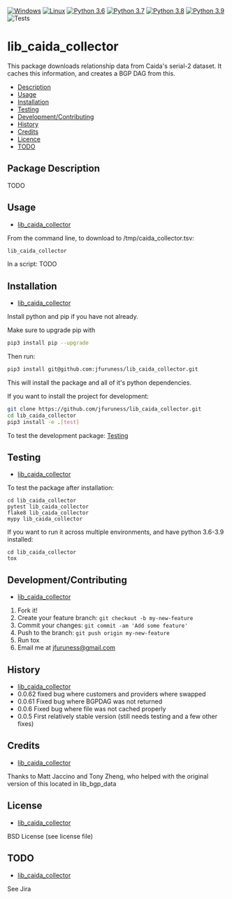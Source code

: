 [![Windows](https://svgshare.com/i/ZhY.svg)](https://svgshare.com/i/ZhY.svg)
[![Linux](https://svgshare.com/i/Zhy.svg)](https://svgshare.com/i/Zhy.svg)
[![Python 3.6](https://img.shields.io/badge/python-3.6-blue.svg)](https://www.python.org/downloads/release/python-360/)
[![Python 3.7](https://img.shields.io/badge/python-3.7-blue.svg)](https://www.python.org/downloads/release/python-370/)
[![Python 3.8](https://img.shields.io/badge/python-3.8-blue.svg)](https://www.python.org/downloads/release/python-380/)
[![Python 3.9](https://img.shields.io/badge/python-3.9-blue.svg)](https://www.python.org/downloads/release/python-390/)
![Tests](https://github.com/jfuruness/lib_caida_collector/actions/workflows/tests.yml/badge.svg)

# lib\_caida\_collector
This package downloads relationship data from Caida's serial-2 dataset. It caches this information, and creates a BGP DAG from this.

* [Description](#package-description)
* [Usage](#usage)
* [Installation](#installation)
* [Testing](#testing)
* [Development/Contributing](#developmentcontributing)
* [History](#history)
* [Credits](#credits)
* [Licence](#license)
* [TODO](#todo)

## Package Description

TODO

## Usage
* [lib\_caida\_collector](#lib_caida_collector)

From the command line, to download to /tmp/caida_collector.tsv:

```bash
lib_caida_collector
```

In a script:
TODO

## Installation
* [lib\_caida\_collector](#lib_caida_collector)

Install python and pip if you have not already. 

Make sure to upgrade pip with

```bash
pip3 install pip --upgrade
```

Then run:

```bash
pip3 install git@github.com:jfuruness/lib_caida_collector.git
```

This will install the package and all of it's python dependencies.

If you want to install the project for development:
```bash
git clone https://github.com/jfuruness/lib_caida_collector.git
cd lib_caida_collector
pip3 install -e .[test]
```

To test the development package: [Testing](#testing)


## Testing
* [lib\_caida\_collector](#lib_caida_collector)

To test the package after installation:

```
cd lib_caida_collector
pytest lib_caida_collector
flake8 lib_caida_collector
mypy lib_caida_collector
```

If you want to run it across multiple environments, and have python 3.6-3.9 installed:

```
cd lib_caida_collector
tox
```


## Development/Contributing
* [lib\_caida\_collector](#lib_caida_collector)

1. Fork it!
2. Create your feature branch: `git checkout -b my-new-feature`
3. Commit your changes: `git commit -am 'Add some feature'`
4. Push to the branch: `git push origin my-new-feature`
5. Run tox
6. Email me at jfuruness@gmail.com

## History
* [lib\_caida\_collector](#lib_caida_collector)
* 0.0.62 fixed bug where customers and providers where swapped
* 0.0.61 Fixed bug where BGPDAG was not returned
* 0.0.6 Fixed bug where file was not cached properly
* 0.0.5 First relatively stable version (still needs testing and a few other fixes)

## Credits
* [lib\_caida\_collector](#lib_caida_collector)

Thanks to Matt Jaccino and Tony Zheng, who helped with the original version of this located in lib_bgp_data

## License
* [lib\_caida\_collector](#lib_caida_collector)

BSD License (see license file)

## TODO
* [lib\_caida\_collector](#lib_caida_collector)

See Jira
